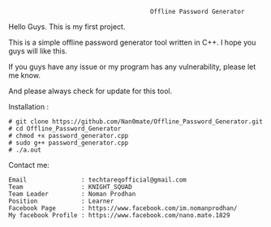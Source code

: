 
                                           Offline Password Generator

Hello Guys. This is my first project. 

This is a simple offline password generator tool  written in C++. I hope you guys will like this. 

If you guys have any issue or my program has any vulnerability, please let me know.

And please always check for update for this tool. 

Installation : 

    # git clone https://github.com/Nan0mate/Offline_Password_Generator.git
    # cd Offline_Password_Generator
    # chmod +x password_generator.cpp
    # sudo g++ password_generator.cpp
    # ./a.out


Contact me: 
    
    Email               : techtareqofficial@gmail.com
    Team                : KNIGHT_SQUAD
    Team Leader         : Noman Prodhan
    Position            : Learner
    Facebook Page       : https://www.facebook.com/im.nomanprodhan/
    My facebook Profile : https://www.facebook.com/nano.mate.1829
